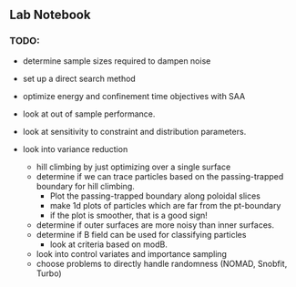 
## Lab Notebook

### TODO:
- determine sample sizes required to dampen noise
- set up a direct search method
- optimize energy and confinement time objectives with SAA
- look at out of sample performance.
- look at sensitivity to constraint and distribution parameters.

- look into variance reduction
  - hill climbing by just optimizing over a single surface
  - determine if we can trace particles based on the passing-trapped boundary for hill climbing. 
    - Plot the passing-trapped boundary along poloidal slices
    - make 1d plots of particles which are far from the pt-boundary
    - if the plot is smoother, that is a good sign!
  - determine if outer surfaces are more noisy than inner surfaces.
  - determine if B field can be used for classifying particles
    - look at criteria based on modB.
  - look into control variates and importance sampling
  - choose problems to directly handle randomness (NOMAD, Snobfit, Turbo)

